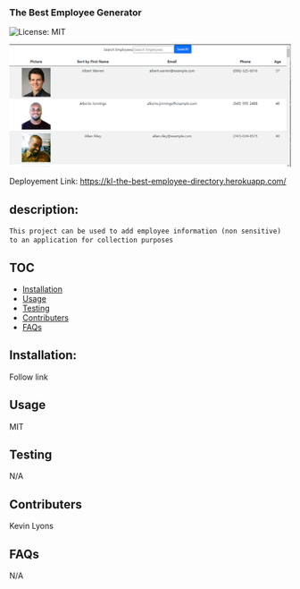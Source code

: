 ### The Best Employee Generator

![License: MIT](https://img.shields.io/badge/License-MIT-green.svg)

![snapshot](src/Images/screenshot.PNG)

Deployement Link: https://kl-the-best-employee-directory.herokuapp.com/

## description:

    This project can be used to add employee information (non sensitive) to an application for collection purposes

## TOC

- [Installation](#installation)
- [Usage](#usage)
- [Testing](#tests)
- [Contributers](#Contributers)
- [FAQs](#FAQs)

## Installation:

Follow link

## Usage

MIT

## Testing

N/A

## Contributers

Kevin Lyons

## FAQs

N/A
